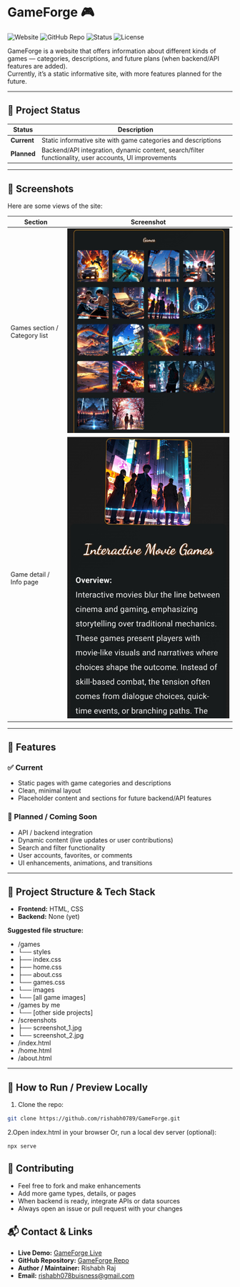# GameForge 🎮

![Website](https://img.shields.io/badge/Website-Live-brightgreen)
![GitHub Repo](https://img.shields.io/badge/GitHub-Repo-blue)
![Status](https://img.shields.io/badge/Status-In%20Progress-yellow)
![License](https://img.shields.io/badge/License-MIT-lightgrey)

GameForge is a website that offers information about different kinds of games — categories, descriptions, and future plans (when backend/API features are added).  
Currently, it’s a static informative site, with more features planned for the future.

---

## 🚦 Project Status

| Status        | Description |
|---------------|-------------|
| **Current**   | Static informative site with game categories and descriptions |
| **Planned**   | Backend/API integration, dynamic content, search/filter functionality, user accounts, UI improvements |

---

## 📸 Screenshots

Here are some views of the site:

| Section | Screenshot |
|---------|------------|
| Games section / Category list | ![Games List](https://github.com/RISHABH0789/GameForge/blob/9c0e97379981a96e2fb8cd5f3420fa1ce10cff66/screenshots/screenshot_1.jpg) |
| Game detail / Info page | ![Game Detail](https://github.com/RISHABH0789/GameForge/blob/9c0e97379981a96e2fb8cd5f3420fa1ce10cff66/screenshots/screenshot_2.jpg) |

---

## 🧱 Features

### ✅ Current
- Static pages with game categories and descriptions  
- Clean, minimal layout  
- Placeholder content and sections for future backend/API features  

### 🔮 Planned / Coming Soon
- API / backend integration  
- Dynamic content (live updates or user contributions)  
- Search and filter functionality  
- User accounts, favorites, or comments  
- UI enhancements, animations, and transitions  

---

## 📂 Project Structure & Tech Stack

- **Frontend:** HTML, CSS  
- **Backend:** None (yet)

**Suggested file structure:**
- /games
- └── styles
- ├── index.css
- ├── home.css
- ├── about.css
- └── games.css
- └── images
- └── [all game images]
- /games by me
- └── [other side projects]
- /screenshots
- ├── screenshot_1.jpg
- └── screenshot_2.jpg
- /index.html
- /home.html
- /about.html
---

## 🚀 How to Run / Preview Locally

1. Clone the repo:
```bash
git clone https://github.com/rishabh0789/GameForge.git
```
2.Open index.html in your browser
Or, run a local dev server (optional):
```bash
npx serve
```
## 🤝 Contributing

- Feel free to fork and make enhancements
- Add more game types, details, or pages
- When backend is ready, integrate APIs or data sources
- Always open an issue or pull request with your changes
## 📬 Contact & Links

- **Live Demo:** [GameForge Live](https://rishabh0789.github.io/GameForge/)  
- **GitHub Repository:** [GameForge Repo](https://github.com/rishabh0789/GameForge)  
- **Author / Maintainer:** Rishabh Raj  
- **Email:** [rishabh078buisness@gmail.com](mailto:rishabh078buisness@gmail.com)
